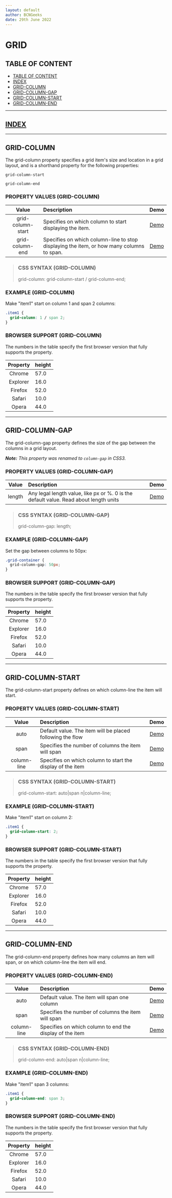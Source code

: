 ```yaml
---
layout: default
author: BCNGeeks
date: 29th June 2022
--- 
```


# GRID

## TABLE OF CONTENT

- [TABLE OF CONTENT](#table-of-content)
- [INDEX](#index)
- [GRID-COLUMN](#grid-column)
- [GRID-COLUMN-GAP](#grid-column-gap)
- [GRID-COLUMN-START](#grid-column-start)
- [GRID-COLUMN-END](#grid-column-end)

---

## [INDEX](./index.md)

---

## GRID-COLUMN

The grid-column property specifies a grid item's size and location in a grid layout, and is a shorthand property for the following properties:

`grid-column-start`

`grid-column-end`

### PROPERTY VALUES (GRID-COLUMN)

|    Value    |                      Description                      | Demo |
|:-----------:|                      :-----------                     | :--: |
|   grid-column-start   |   Specifies on which column to start displaying the item. |   [Demo](https://www.w3schools.com/cssref/playdemo.asp?filename=playcss_grid-column-start)    |
|   grid-column-end |   Specifies on which column-line to stop displaying the item, or how many columns to span.    |   [Demo](https://www.w3schools.com/cssref/playdemo.asp?filename=playcss_grid-column-end)  |

> ### CSS SYNTAX (GRID-COLUMN)
>
> grid-column: grid-column-start / grid-column-end;

### EXAMPLE (GRID-COLUMN)

Make "item1" start on column 1 and span 2 columns:

```CSS
.item1 {
  grid-column: 1 / span 2;
}
```

### BROWSER SUPPORT (GRID-COLUMN)

The numbers in the table specify the first browser version that fully supports the property.

|    Property   |    height    |
| :-----------: | :----------- |
|   Chrome      |     57.0      |
|   Explorer    |     16.0      |
|   Firefox     |     52.0      |
|   Safari      |     10.0      |
|   Opera       |     44.0      |

---

## GRID-COLUMN-GAP

The grid-column-gap property defines the size of the gap between the columns in a grid layout.

***Note:** This property was renamed to `column-gap` in CSS3.*

### PROPERTY VALUES (GRID-COLUMN-GAP)

|    Value    |                      Description                      | Demo |
|:-----------:|                      :-----------                     | :--: |
|   length  |   Any legal length value, like px or %. 0 is the default value. Read about length units   |   [Demo](https://www.w3schools.com/cssref/playdemo.asp?filename=playcss_grid-column-gap)  |

> ### CSS SYNTAX (GRID-COLUMN-GAP)
>
> grid-column-gap: length;

### EXAMPLE (GRID-COLUMN-GAP)

Set the gap between columns to 50px:

```CSS
.grid-container {
  grid-column-gap: 50px;
}
```

### BROWSER SUPPORT (GRID-COLUMN-GAP)

The numbers in the table specify the first browser version that fully supports the property.

|    Property   |    height    |
| :-----------: | :----------- |
|   Chrome      |     57.0      |
|   Explorer    |     16.0      |
|   Firefox     |     52.0      |
|   Safari      |     10.0      |
|   Opera       |     44.0      |

---

## GRID-COLUMN-START

The grid-column-start property defines on which column-line the item will start.

### PROPERTY VALUES (GRID-COLUMN-START)

|    Value    |                      Description                      | Demo |
|:-----------:|                      :-----------                     | :--: |
|   auto    |   Default value. The item will be placed following the flow   |   [Demo](https://www.w3schools.com/cssref/playdemo.asp?filename=playcss_grid-column-start)    |
|   span    |   Specifies the number of columns the item will span  |   [Demo](https://www.w3schools.com/cssref/playdemo.asp?filename=playcss_grid-column-start&preval=span%203)    |
|   column-line |   Specifies on which column to start the display of the item  |   [Demo](https://www.w3schools.com/cssref/playdemo.asp?filename=playcss_grid-column-start&preval=3)    |

> ### CSS SYNTAX (GRID-COLUMN-START)
>
> grid-column-start: auto|span n|column-line;

### EXAMPLE (GRID-COLUMN-START)

Make "item1" start on column 2:

```CSS
.item1 {
  grid-column-start: 2;
}
```

### BROWSER SUPPORT (GRID-COLUMN-START)

The numbers in the table specify the first browser version that fully supports the property.

|    Property   |    height    |
| :-----------: | :----------- |
|   Chrome      |     57.0      |
|   Explorer    |     16.0      |
|   Firefox     |     52.0      |
|   Safari      |     10.0      |
|   Opera       |     44.0      |

---

## GRID-COLUMN-END

The grid-column-end property defines how many columns an item will span, or on which column-line the item will end.

### PROPERTY VALUES (GRID-COLUMN-END)

|    Value    |                      Description                      | Demo |
|:-----------:|                      :-----------                     | :--: |
|   auto    |   Default value. The item will span one column    |   [Demo](https://www.w3schools.com/cssref/playdemo.asp?filename=playcss_grid-column-end)    |
|   span    |   Specifies the number of columns the item will span  |   [Demo](https://www.w3schools.com/cssref/playdemo.asp?filename=playcss_grid-column-end&preval=span%203)    |
|   column-line |   Specifies on which column to end the display of the item    |   [Demo](https://www.w3schools.com/cssref/playdemo.asp?filename=playcss_grid-column-end&preval=5)    |

> ### CSS SYNTAX (GRID-COLUMN-END)
>
> grid-column-end: auto|span n|column-line;

### EXAMPLE (GRID-COLUMN-END)

Make "item1" span 3 columns:

```CSS
.item1 {
  grid-column-end: span 3;
}
```

### BROWSER SUPPORT (GRID-COLUMN-END)

The numbers in the table specify the first browser version that fully supports the property.

|    Property   |    height    |
| :-----------: | :----------- |
|   Chrome      |     57.0      |
|   Explorer    |     16.0      |
|   Firefox     |     52.0      |
|   Safari      |     10.0      |
|   Opera       |     44.0      |
